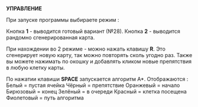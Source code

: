 **УПРАВЛЕНИЕ**

При запуске программы выбираете режим :

Кнопка **1** - выводится готовый вариант (№28).
Кнопка **2** - выводится рандомно сгенерированная карта.

При нахождении во 2 режиме - можно нажать клавишу **R**.
Это сгенерирует новую карту, так можно повторять сколь угодно раз.
Также вы можете нажимать по окошку и добавлять кликом новые препятствия в любую клетку карты.

По нажатии клавиши **SPACE** запускается алгоритм А*.
Отображаются :
    Белый = пустая ячейка
    Чёрный = препятствие
    Оранжевый = начало
    Бирюзовый = конец
    Зелёный = в очереди
    Красный = клетка посещена
    Фиолетовый = путь алгоритма